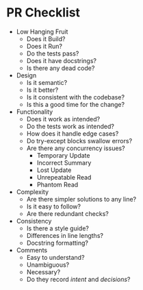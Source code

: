 # PR Checklist

- Low Hanging Fruit
  - Does it Build?
  - Does it Run?
  - Do the tests pass?
  - Does it have docstrings?
  - Is there any dead code?
- Design
  - Is it semantic?
  - Is it better?
  - Is it consistent with the codebase?
  - Is this a good time for the change?
- Functionality
  - Does it work as intended?
  - Do the tests work as intended?
  - How does it handle edge cases?
  - Do try-except blocks swallow errors?
  - Are there any concurrency issues?
    - Temporary Update
    - Incorrect Summary
    - Lost Update
    - Unrepeatable Read
    - Phantom Read
- Complexity
  - Are there simpler solutions to any line?
  - Is it easy to follow?
  - Are there redundant checks?
- Consistency
  - Is there a style guide?
  - Differences in line lengths?
  - Docstring formatting?
- Comments
  - Easy to understand?
  - Unambiguous?
  - Necessary?
  - Do they record _intent_ and _decisions_?
